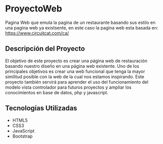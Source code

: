 # ProyectoWeb

Pagina Web que emula la pagina de un restaurante basando sus estilo en una pagina web ya existsente, en este caso la pagina web esta basada en:
https://www.circuitcat.com/ca/

## Descripción del Proyecto
El objetivo de este proyecto es crear una página web de restauración basando nuestro diseño en una página web existente. Uno de los principales objetivos es crear una web funcional que tenga la mayor similitud posible con la web de la cual nos estamos inspirando. Este proyecto también servirá para aprender el uso del funcionamiento del modelo vista controlador para futuros proyectos y ampliar los conocimientos en base de datos, php y javascript.

## Tecnologías Utilizadas
- HTML5
- CSS3
- JavaScript
- Bootstrap